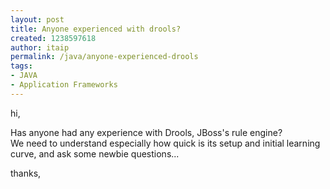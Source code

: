 ```yaml
---
layout: post
title: Anyone experienced with drools?
created: 1238597618
author: itaip
permalink: /java/anyone-experienced-drools
tags:
- JAVA
- Application Frameworks
---
```

<p>hi,</p>
<p>Has anyone had any experience with Drools, JBoss's rule engine?<br />
We need to understand especially how quick is its setup and initial learning curve, and ask some newbie questions...</p>
<p>thanks,<br />
&nbsp;</p>
